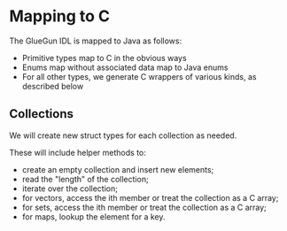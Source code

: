 # Mapping to C

The GlueGun IDL is mapped to Java as follows:

* Primitive types map to C in the obvious ways
* Enums map without associated data map to Java enums
* For all other types, we generate C wrappers of various kinds, as described below

## Collections

We will create new struct types for each collection as needed.

These will include helper methods to:

* create an empty collection and insert new elements;
* read the "length" of the collection;
* iterate over the collection;
* for vectors, access the ith member or treat the collection as a C array;
* for sets, access the ith member or treat the collection as a C array;
* for maps, lookup the element for a key.